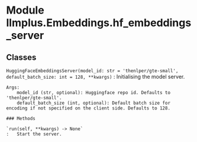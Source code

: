 Module llmplus.Embeddings.hf_embeddings_server
==============================================

Classes
-------

`HuggingFaceEmbeddingsServer(model_id: str = 'thenlper/gte-small', default_batch_size: int = 128, **kwargs)`
:   Initialising the model server.
    
    Args:
        model_id (str, optional): Huggingface repo id. Defaults to 'thenlper/gte-small'.
        default_batch_size (int, optional): Default batch size for encoding if not specified on the client side. Defaults to 128.

    ### Methods

    `run(self, **kwargs) ‑> None`
    :   Start the server.